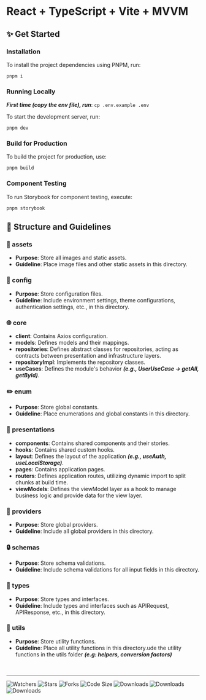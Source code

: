 # React + TypeScript + Vite + MVVM

## ✨ Get Started

### Installation

To install the project dependencies using PNPM, run:
``````
pnpm i
``````
### Running Locally

***First time (copy the env file), run***: ```cp .env.example .env```

To start the development server, run:
```
pnpm dev
``````

### Build for Production

To build the project for production, use:
```
pnpm build
``````

### Component Testing

To run Storybook for component testing, execute:
```
pnpm storybook
``````

## 🎨 Structure and Guidelines


### 💄 assets

-   **Purpose**: Store all images and static assets.
-   **Guideline**: Place image files and other static assets in this directory.

### 🔧 config

-   **Purpose**: Store configuration files.
-   **Guideline**: Include environment settings, theme configurations, authentication settings, etc., in this directory.

### 🌐 core

-   **client**: Contains Axios configuration.
-   **models**: Defines models and their mappings.
-   **repositories**: Defines abstract classes for repositories, acting as contracts between presentation and infrastructure layers.
-   **repositoryImpl**: Implements the repository classes.
-   **useCases**: Defines the module's behavior ***(e.g., UserUseCase -> getAll, getById)***.

### ✏️  enum

-   **Purpose**: Store global constants.
-   **Guideline**: Place enumerations and global constants in this directory.

### 📄 presentations

-   **components**: Contains shared components and their stories.
-   **hooks**: Contains shared custom hooks.
-   **layout**: Defines the layout of the application ***(e.g., useAuth, useLocalStorage)***.
-   **pages**: Contains application pages.
-   **routers**: Defines application routes, utilizing dynamic import to split chunks at build time.
-   **viewModels**: Defines the viewModel layer as a hook to manage business logic and provide data for the view layer.

### 🚚 providers

-   **Purpose**: Store global providers.
-   **Guideline**: Include all global providers in this directory.

### 🔒️ schemas

-   **Purpose**: Store schema validations.
-   **Guideline**: Include schema validations for all input fields in this directory.

### 📝 types

-   **Purpose**: Store types and interfaces.
-   **Guideline**: Include types and interfaces such as APIRequest, APIResponse, etc., in this directory.

### 🔨 utils

-   **Purpose**: Store utility functions.
-   **Guideline**: Place all utility functions in this directory.ude the utility functions in the utils folder ***(e.g: helpers, conversion factors)***

<br>
<hr>

![Watchers](https://img.shields.io/github/watchers/tranduykhang1/base-react-mvvm?style=flat-square?svg=true)
![Stars](https://img.shields.io/github/stars/tranduykhang1/base-react-mvvm?style=flat-square?svg=true)
![Forks](https://badgen.net/github/forks/tranduykhang1/base-react-mvvm)
![Code Size](https://img.shields.io/github/languages/code-size/tranduykhang1/base-react-mvvm?style=flat-square?svg=true)
![Downloads](https://img.shields.io/npm/dw/@tranduykhang1/base-react-mvvm.png?style=flat-square)
![Downloads](https://img.shields.io/npm/dm/@tranduykhang1/base-react-mvvm.png?style=flat-square)
![Downloads](https://img.shields.io/npm/dy/@tranduykhang1/base-react-mvvm.png?style=flat-square)

